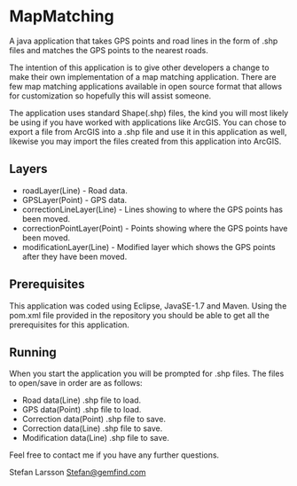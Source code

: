 # MapMatching
A java application that takes GPS points and road lines in the form of .shp files and matches the GPS points to the nearest roads.

The intention of this application is to give other developers a change to make their own implementation of a map matching application.
There are few map matching applications available in open source format that allows for customization so hopefully this will assist someone.

The application uses standard Shape(.shp) files, the kind you will most likely be using if you have worked with applications like ArcGIS.
You can chose to export a file from ArcGIS into a .shp file and use it in this application as well, likewise you may import the files created from this application into ArcGIS.

Layers
-
* roadLayer(Line) - Road data.
* GPSLayer(Point) - GPS data.
* correctionLineLayer(Line) - Lines showing to where the GPS points has been moved.
* correctionPointLayer(Point) - Points showing where the GPS points have been moved.
* modificationLayer(Line) - Modified layer which shows the GPS points after they have been moved.
  
Prerequisites
-
This application was coded using Eclipse, JavaSE-1.7 and Maven. Using the pom.xml file provided in the repository you should be able to get all the prerequisites for this application.

Running
-
When you start the application you will be prompted for .shp files. The files to open/save in order are as follows:
* Road data(Line) .shp file to load.
* GPS data(Point) .shp file to load.
* Correction data(Point) .shp file to save.
* Correction data(Line) .shp file to save.
* Modification data(Line) .shp file to save.

Feel free to contact me if you have any further questions.

Stefan Larsson
Stefan@gemfind.com